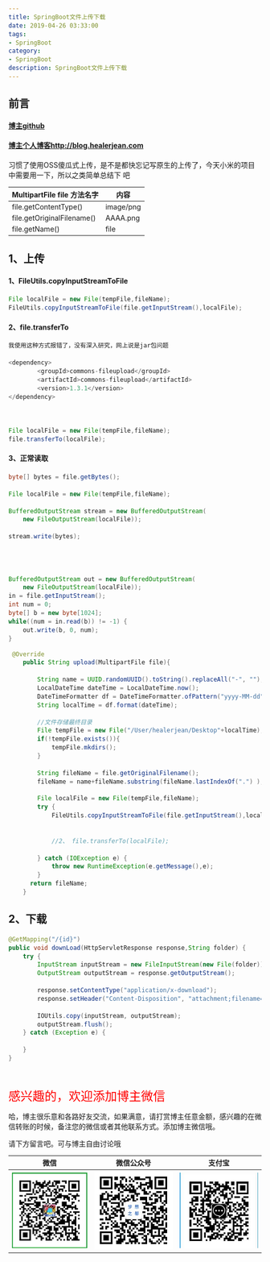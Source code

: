 ```yaml
---
title: SpringBoot文件上传下载
date: 2019-04-26 03:33:00
tags: 
- SpringBoot
category: 
- SpringBoot
description: SpringBoot文件上传下载
---
```


<!-- 

https://raw.githubusercontent.com/HealerJean/HealerJean.github.io/master/blogImages
　　首行缩进

<font  clalss="healerColor" color="red" size="5" >     </font>

<font  clalss="healerSize"  size="5" >     </font>
-->




## 前言

#### [博主github](https://github.com/HealerJean)
#### [博主个人博客http://blog.healerjean.com](http://HealerJean.github.io)    

习惯了使用OSS傻瓜式上传，是不是都快忘记写原生的上传了，今天小米的项目中需要用一下，所以之类简单总结下 吧



| MultipartFile file 方法名字                   | 内容      |
| -------------------------- | --------- |
| file.getContentType()      | image/png |
| file.getOriginalFilename() | AAAA.png  |
| file.getName()             | file      |



## 1、上传



#### 1、FileUtils.copyInputStreamToFile



```java
File localFile = new File(tempFile,fileName);
FileUtils.copyInputStreamToFile(file.getInputStream(),localFile);

```

#### 2、file.transferTo

```java
我使用这种方式报错了，没有深入研究，网上说是jar包问题

<dependency>
    	<groupId>commons-fileupload</groupId>
    	<artifactId>commons-fileupload</artifactId>
    	<version>1.3.1</version>
</dependency>



File localFile = new File(tempFile,fileName);
file.transferTo(localFile);
```

#### 3、正常读取

```java
byte[] bytes = file.getBytes();
 
File localFile = new File(tempFile,fileName);

BufferedOutputStream stream = new BufferedOutputStream(
    new FileOutputStream(localFile));

stream.write(bytes);




BufferedOutputStream out = new BufferedOutputStream(
    new FileOutputStream(localFile));
in = file.getInputStream();
int num = 0;
byte[] b = new byte[1024];
while((num = in.read(b)) != -1) {
    out.write(b, 0, num);
}

```




```java
 @Override
    public String upload(MultipartFile file){

        String name = UUID.randomUUID().toString().replaceAll("-", "");
        LocalDateTime dateTime = LocalDateTime.now();
        DateTimeFormatter df = DateTimeFormatter.ofPattern("yyyy-MM-dd");
        String localTime = df.format(dateTime);

        //文件存储最终目录
        File tempFile = new File("/User/healerjean/Desktop"+localTime);
        if(!tempFile.exists()){
            tempFile.mkdirs();
        }
        
        String fileName = file.getOriginalFilename();
        fileName = name+fileName.substring(fileName.lastIndexOf(".") );
        
        File localFile = new File(tempFile,fileName);
        try {
            FileUtils.copyInputStreamToFile(file.getInputStream(),localFile);
            
        
            //2、 file.transferTo(localFile);
            
        } catch (IOException e) {
            throw new RuntimeException(e.getMessage(),e);
        }
      return fileName;
    }
```



## 2、下载

```java
@GetMapping("/{id}")
public void downLoad(HttpServletResponse response,String folder) {
    try {
        InputStream inputStream = new FileInputStream(new File(folder));
        OutputStream outputStream = response.getOutputStream();

        response.setContentType("application/x-download");
        response.setHeader("Content-Disposition", "attachment;filename=test.txt");

        IOUtils.copy(inputStream, outputStream);
        outputStream.flush();
    } catch (Exception e) {

    }
}

```










<br/>
<br/>

<font  color="red" size="5" >     
感兴趣的，欢迎添加博主微信
 </font>

<br/>






哈，博主很乐意和各路好友交流，如果满意，请打赏博主任意金额，感兴趣的在微信转账的时候，备注您的微信或者其他联系方式。添加博主微信哦。    

请下方留言吧。可与博主自由讨论哦

|微信 | 微信公众号|支付宝|
|:-------:|:-------:|:------:|
| ![微信](https://raw.githubusercontent.com/HealerJean/HealerJean.github.io/master/assets/img/tctip/weixin.jpg)|![微信公众号](https://raw.githubusercontent.com/HealerJean/HealerJean.github.io/master/assets/img/my/qrcode_for_gh_a23c07a2da9e_258.jpg)|![支付宝](https://raw.githubusercontent.com/HealerJean/HealerJean.github.io/master/assets/img/tctip/alpay.jpg) |



<!-- Gitalk 评论 start  -->

<link rel="stylesheet" href="https://unpkg.com/gitalk/dist/gitalk.css">
<script src="https://unpkg.com/gitalk@latest/dist/gitalk.min.js"></script> 
<div id="gitalk-container"></div>    
 <script type="text/javascript">
    var gitalk = new Gitalk({
		clientID: `1d164cd85549874d0e3a`,
		clientSecret: `527c3d223d1e6608953e835b547061037d140355`,
		repo: `HealerJean.github.io`,
		owner: 'HealerJean',
		admin: ['HealerJean'],
		id: 'aGWxQES4Uivrm0On',
    });
    gitalk.render('gitalk-container');
</script> 


<!-- Gitalk end -->

